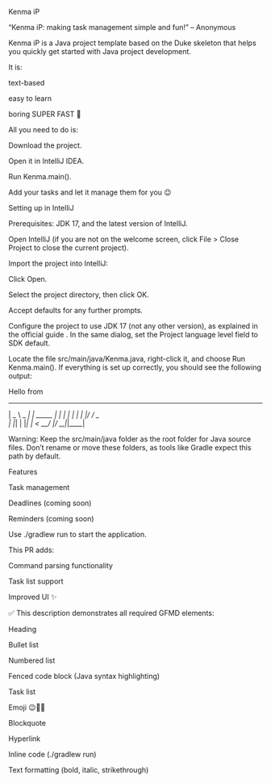 Kenma iP

“Kenma iP: making task management simple and fun!” – Anonymous

Kenma iP is a Java project template based on the Duke skeleton that helps you quickly get started with Java project development.

It is:

text-based

easy to learn

boring SUPER FAST 🚀

All you need to do is:

Download the project.

Open it in IntelliJ IDEA.

Run Kenma.main().

Add your tasks and let it manage them for you 😉

Setting up in IntelliJ

Prerequisites: JDK 17, and the latest version of IntelliJ.

Open IntelliJ (if you are not on the welcome screen, click File > Close Project to close the current project).

Import the project into IntelliJ:

Click Open.

Select the project directory, then click OK.

Accept defaults for any further prompts.

Configure the project to use JDK 17 (not any other version), as explained in the official guide
.
In the same dialog, set the Project language level field to SDK default.

Locate the file src/main/java/Kenma.java, right-click it, and choose Run Kenma.main().
If everything is set up correctly, you should see the following output:

Hello from
 ____        _        
|  _ \ _   _| | _____ 
| | | | | | | |/ / _ \
| |_| | |_| |   <  __/
|____/ \__,_|_|\_\___|


Warning: Keep the src/main/java folder as the root folder for Java source files. Don’t rename or move these folders, as tools like Gradle expect this path by default.

Features

 Task management

 Deadlines (coming soon)

 Reminders (coming soon)

Use ./gradlew run to start the application.

This PR adds:

Command parsing functionality

Task list support

Improved UI ✨

✅ This description demonstrates all required GFMD elements:

Heading

Bullet list

Numbered list

Fenced code block (Java syntax highlighting)

Task list

Emoji 😉🚀✨

Blockquote

Hyperlink

Inline code (./gradlew run)

Text formatting (bold, italic, strikethrough)

